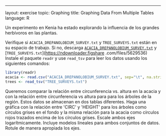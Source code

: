 ---
layout: exercise
topic: Graphing
title: Graphing Data From Multiple Tables
language: R


Un experimento en Kenia ha estado explorando la influencia de los grandes herbívoros en las plantas.

Verifique si `ACACIA_DREPANOLOBIUM_SURVEY.txt` y `TREE_SURVEYS.txt` están en su espacio de trabajo.
Si no, descarga [`ACACIA_DREPANOLOBIUM_SURVEY.txt`](http://www.esapubs.org/archive/ecol/E095/064/ACACIA_DREPANOLOBIUM_SURVEY.txt) y [`TREE_SURVEYS.txt`](https://ndownloader.figshare .com/files/5629536)
Instale el paquete `readr` y use `read_tsv` para leer los datos usando los siguientes comandos:

```r
library(readr)
acacia <- read.csv("ACACIA_DREPANOLOBIUM_SURVEY.txt", sep="\t", na.strings = c("dead"))
trees <- read_tsv("TREE_SURVEYS.txt")
```

Queremos comparar la relación entre circunferencia vs. altura en la acacia y con la relación entre circunferencia vs altura para para los árboles de la región. Estos datos se almacenan en dos tablas diferentes. Haga una gráfica con la relación entre 'CIRC' y 'HEIGHT' para los árboles como círculos grises en el fondo y la misma relación para la acacia como círculos rojos trazados encima de los círculos grises. Escale ambos ejes logarítmicamente. Incluye modelos lineales para ambos conjuntos de datos. Rotule de manera apropiada los ejes.